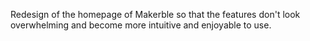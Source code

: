 Redesign of the homepage of Makerble so that the features don't look overwhelming and become more intuitive and enjoyable to use.
